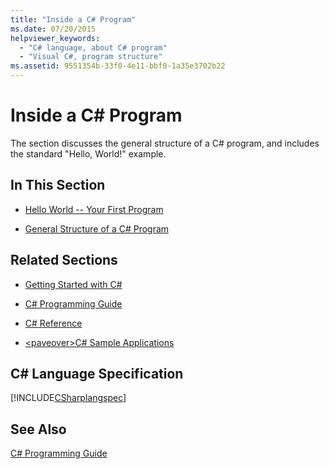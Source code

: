 ```yaml
---
title: "Inside a C# Program"
ms.date: 07/20/2015
helpviewer_keywords: 
  - "C# language, about C# program"
  - "Visual C#, program structure"
ms.assetid: 9551354b-33f0-4e11-bbf0-1a35e3702b22
---
```

# Inside a C# Program
The section discusses the general structure of a C# program, and includes the standard "Hello, World!" example.  
  
## In This Section  
  
- [Hello World -- Your First Program](../../../csharp/programming-guide/inside-a-program/hello-world-your-first-program.md)  
  
- [General Structure of a C# Program](../../../csharp/programming-guide/inside-a-program/general-structure-of-a-csharp-program.md)  
  
## Related Sections  
  
- [Getting Started with C#](../../../csharp/getting-started/index.md)  
  
- [C# Programming Guide](../../../csharp/programming-guide/index.md)  
  
- [C# Reference](../../../csharp/language-reference/index.md)  
  
- [\<paveover>C# Sample Applications](http://msdn.microsoft.com/library/9a9d7aaa-51d3-4224-b564-95409b0f3e15)  
  
## C# Language Specification  
 [!INCLUDE[CSharplangspec](~/includes/csharplangspec-md.md)]  
  
## See Also  
 [C# Programming Guide](../../../csharp/programming-guide/index.md)

